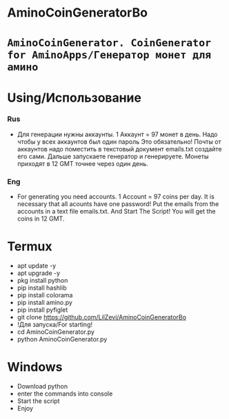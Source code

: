 # AminoCoinGeneratorBo
# `AminoCoinGenerator. CoinGenerator for AminoApps/Генератор монет для амино`
# Using/Использование
### Rus
- Для генерации нужны аккаунты. 1 Аккаунт = 97 монет в день. Надо чтобы у всех аккаунтов был один пароль Это обязательно! Почты от аккаунтов надо поместить в текстовый документ emails.txt создайте его сами. Дальше запускаете генератор и генерируете. Монеты приходят в 12 GMT точнее через один день.
### Eng
- For generating you need accounts. 1 Account = 97 coins per day. It is necessary that all acounts have one password! Put the emails from the accounts in a text file emails.txt. And Start The Script! You will get the coins in 12 GMT.

# Termux
- apt update -y
- apt upgrade -y
- pkg install python
- pip install hashlib
- pip install colorama
- pip install amino.py
- pip install pyfiglet
- git clone https://github.com/LilZevi/AminoCoinGeneratorBo
- !Для запуска/For starting!
- cd AminoCoinGenerator.py
- python AminoCoinGenerator.py

# Windows
- Download python
- enter the commands into console 
- Start the script 
- Enjoy
